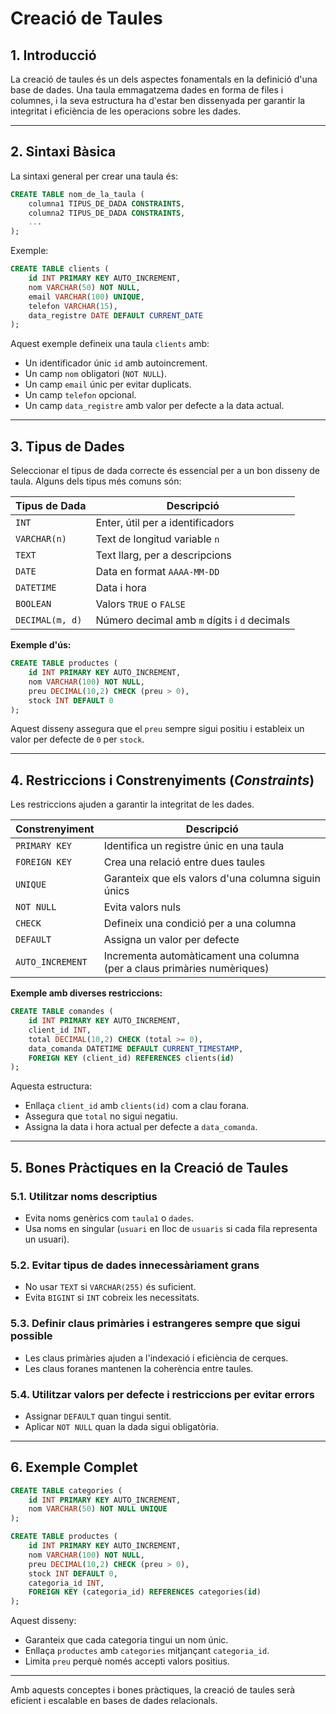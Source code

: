 # Creació de Taules

## 1. Introducció

La creació de taules és un dels aspectes fonamentals en la definició d'una base de dades. Una taula emmagatzema dades en forma de files i columnes, i la seva estructura ha d'estar ben dissenyada per garantir la integritat i eficiència de les operacions sobre les dades.

---

## 2. Sintaxi Bàsica

La sintaxi general per crear una taula és:

```sql
CREATE TABLE nom_de_la_taula (
    columna1 TIPUS_DE_DADA CONSTRAINTS,
    columna2 TIPUS_DE_DADA CONSTRAINTS,
    ...
);
```

Exemple:

```sql
CREATE TABLE clients (
    id INT PRIMARY KEY AUTO_INCREMENT,
    nom VARCHAR(50) NOT NULL,
    email VARCHAR(100) UNIQUE,
    telefon VARCHAR(15),
    data_registre DATE DEFAULT CURRENT_DATE
);
```

Aquest exemple defineix una taula `clients` amb:
- Un identificador únic `id` amb autoincrement.
- Un camp `nom` obligatori (`NOT NULL`).
- Un camp `email` únic per evitar duplicats.
- Un camp `telefon` opcional.
- Un camp `data_registre` amb valor per defecte a la data actual.

---

## 3. Tipus de Dades

Seleccionar el tipus de dada correcte és essencial per a un bon disseny de taula. Alguns dels tipus més comuns són:

| Tipus de Dada | Descripció |
|--------------|------------|
| `INT` | Enter, útil per a identificadors |
| `VARCHAR(n)` | Text de longitud variable `n` |
| `TEXT` | Text llarg, per a descripcions |
| `DATE` | Data en format `AAAA-MM-DD` |
| `DATETIME` | Data i hora |
| `BOOLEAN` | Valors `TRUE` o `FALSE` |
| `DECIMAL(m, d)` | Número decimal amb `m` dígits i `d` decimals |

**Exemple d'ús:**
```sql
CREATE TABLE productes (
    id INT PRIMARY KEY AUTO_INCREMENT,
    nom VARCHAR(100) NOT NULL,
    preu DECIMAL(10,2) CHECK (preu > 0),
    stock INT DEFAULT 0
);
```

Aquest disseny assegura que el `preu` sempre sigui positiu i estableix un valor per defecte de `0` per `stock`.

---

## 4. Restriccions i Constrenyiments (*Constraints*)

Les restriccions ajuden a garantir la integritat de les dades.

| Constrenyiment | Descripció |
|---------------|------------|
| `PRIMARY KEY` | Identifica un registre únic en una taula |
| `FOREIGN KEY` | Crea una relació entre dues taules |
| `UNIQUE` | Garanteix que els valors d'una columna siguin únics |
| `NOT NULL` | Evita valors nuls |
| `CHECK` | Defineix una condició per a una columna |
| `DEFAULT` | Assigna un valor per defecte |
| `AUTO_INCREMENT` | Incrementa automàticament una columna (per a claus primàries numèriques) |

**Exemple amb diverses restriccions:**

```sql
CREATE TABLE comandes (
    id INT PRIMARY KEY AUTO_INCREMENT,
    client_id INT,
    total DECIMAL(10,2) CHECK (total >= 0),
    data_comanda DATETIME DEFAULT CURRENT_TIMESTAMP,
    FOREIGN KEY (client_id) REFERENCES clients(id)
);
```

Aquesta estructura:
- Enllaça `client_id` amb `clients(id)` com a clau forana.
- Assegura que `total` no sigui negatiu.
- Assigna la data i hora actual per defecte a `data_comanda`.

---

## 5. Bones Pràctiques en la Creació de Taules

### **5.1. Utilitzar noms descriptius**
- Evita noms genèrics com `taula1` o `dades`.
- Usa noms en singular (`usuari` en lloc de `usuaris` si cada fila representa un usuari).

### **5.2. Evitar tipus de dades innecessàriament grans**
- No usar `TEXT` si `VARCHAR(255)` és suficient.
- Evita `BIGINT` si `INT` cobreix les necessitats.

### **5.3. Definir claus primàries i estrangeres sempre que sigui possible**
- Les claus primàries ajuden a l'indexació i eficiència de cerques.
- Les claus foranes mantenen la coherència entre taules.

### **5.4. Utilitzar valors per defecte i restriccions per evitar errors**
- Assignar `DEFAULT` quan tingui sentit.
- Aplicar `NOT NULL` quan la dada sigui obligatòria.

---

## 6. Exemple Complet

```sql
CREATE TABLE categories (
    id INT PRIMARY KEY AUTO_INCREMENT,
    nom VARCHAR(50) NOT NULL UNIQUE
);

CREATE TABLE productes (
    id INT PRIMARY KEY AUTO_INCREMENT,
    nom VARCHAR(100) NOT NULL,
    preu DECIMAL(10,2) CHECK (preu > 0),
    stock INT DEFAULT 0,
    categoria_id INT,
    FOREIGN KEY (categoria_id) REFERENCES categories(id)
);
```

Aquest disseny:
- Garanteix que cada categoria tingui un nom únic.
- Enllaça `productes` amb `categories` mitjançant `categoria_id`.
- Limita `preu` perquè només accepti valors positius.

---

Amb aquests conceptes i bones pràctiques, la creació de taules serà eficient i escalable en bases de dades relacionals.
